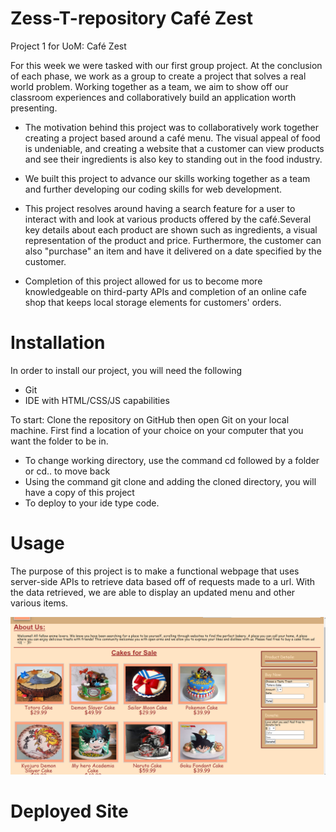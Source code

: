# Zess-T-repository Café Zest 
Project 1 for UoM: Café Zest

For this week we were tasked with our first group project. At the conclusion of each phase, we work as a group to create a project that solves a real world problem. Working together as a team, we aim to show off our classroom experiences and collaboratively build an application worth presenting.    

- The motivation behind this project was to collaboratively work together creating a project based around a café menu. The visual appeal of food is undeniable, and creating a website that a customer can view products and see their ingredients is also key to standing out in the food industry. 
 
- We built this project to advance our skills working together as a team and further developing our coding skills for web development. 

- This project resolves around having a search feature for a user to interact with and look at various products offered by the café.Several key details about each product are shown such as ingredients, a visual representation of the product and price. Furthermore, the customer can also "purchase" an item and have it delivered on a date specified by the customer. 

- Completion of this project allowed for us to become more knowledgeable on third-party APIs and completion of an online cafe shop that keeps local storage elements for customers' orders.  

# Installation
In order to install our project, you will need the following

- Git
- IDE with HTML/CSS/JS capabilities 

To start: 
Clone the repository on GitHub then open Git on your local machine. First find a location of your choice on your computer that you want the folder to be in.
- To change working directory, use the command cd followed by a folder or cd.. to move back  
- Using the command git clone and adding the cloned directory, you will have a copy of this project
- To deploy to your ide type code. 

# Usage 
The purpose of this project is to make a functional webpage that uses server-side APIs to retrieve data based off of requests made to a url. With the data retrieved, we are able to display an updated menu and other various items. 


![Project01-CafeZest](./images/ProjectZest.PNG)

# Deployed Site 




